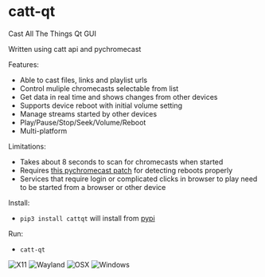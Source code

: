 # catt-qt
Cast All The Things Qt GUI

Written using catt api and pychromecast

Features:
- Able to cast files, links and playlist urls
- Control muliple chromecasts selectable from list
- Get data in real time and shows changes from other devices
- Supports device reboot with initial volume setting
- Manage streams started by other devices
- Play/Pause/Stop/Seek/Volume/Reboot
- Multi-platform

Limitations:
- Takes about 8 seconds to scan for chromecasts when started
- Requires [this pychromecast patch](https://github.com/balloob/pychromecast/commit/15655117236b4d856677d5c58a0a29883665003a) for detecting reboots properly
- Services that require login or complicated clicks in browser to play need to be started from a browser or other device

Install:
- `pip3 install cattqt` will install from [pypi](https://pypi.org/project/cattqt/)

Run:
- `catt-qt`

![X11](https://github.com/soreau/catt-qt/blob/master/screenshots/x11.png "X11")
![Wayland](https://github.com/soreau/catt-qt/blob/master/screenshots/wayland.png "Wayland")
![OSX](https://github.com/soreau/catt-qt/blob/master/screenshots/osx.png "OSX")
![Windows](https://github.com/soreau/catt-qt/blob/master/screenshots/windows.png "Windows")
